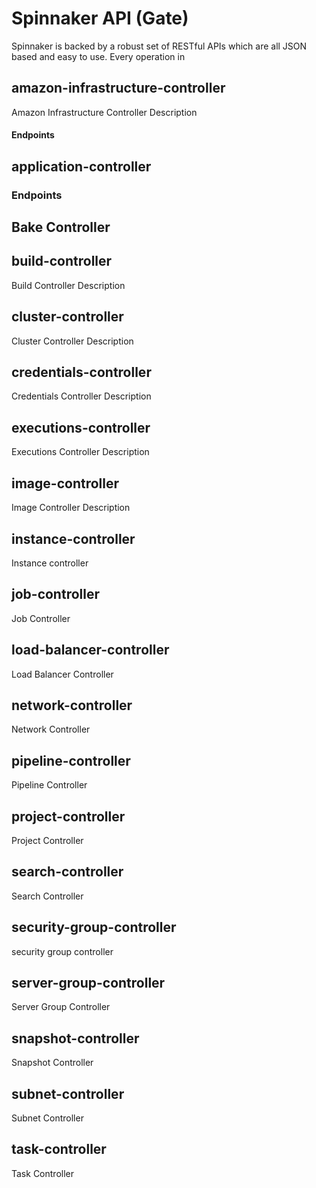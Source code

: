 # Spinnaker API (Gate)
Spinnaker is backed by a robust set of RESTful APIs which are all JSON based and easy to use.  Every operation in

## amazon-infrastructure-controller
  Amazon Infrastructure Controller Description

#### Endpoints

## application-controller

### Endpoints


## Bake Controller


## build-controller
Build Controller Description

## cluster-controller
Cluster Controller Description

## credentials-controller
Credentials Controller Description

## executions-controller
Executions Controller Description

## image-controller
Image Controller Description

## instance-controller
Instance controller

## job-controller
Job Controller

## load-balancer-controller
Load Balancer Controller

## network-controller
Network Controller

## pipeline-controller
Pipeline Controller

## project-controller
Project Controller

## search-controller
Search Controller

## security-group-controller
security group controller

## server-group-controller
Server Group Controller

## snapshot-controller
Snapshot Controller

## subnet-controller
Subnet Controller

## task-controller
Task Controller
